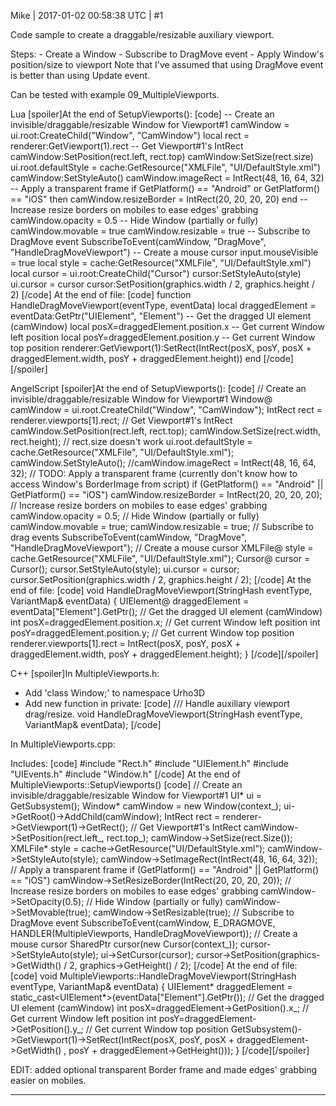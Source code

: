 Mike | 2017-01-02 00:58:38 UTC | #1

Code sample to create a draggable/resizable auxiliary viewport.

Steps:
    - Create a Window
    - Subscribe to DragMove event
    - Apply Window's position/size to viewport
Note that I've assumed that using DragMove event is better than using Update event.

Can be tested with example 09_MultipleViewports.

Lua
[spoiler]At the end of SetupViewports():
[code]
	-- Create an invisible/draggable/resizable Window for Viewport#1
	camWindow = ui.root:CreateChild("Window", "CamWindow")
	local rect = renderer:GetViewport(1).rect -- Get Viewport#1's IntRect
	camWindow:SetPosition(rect.left, rect.top)
	camWindow:SetSize(rect.size)
	ui.root.defaultStyle = cache:GetResource("XMLFile", "UI/DefaultStyle.xml")
	camWindow:SetStyleAuto()
	camWindow.imageRect = IntRect(48, 16, 64, 32) -- Apply a transparent frame
	if GetPlatform() == "Android" or GetPlatform() == "iOS" then camWindow.resizeBorder = IntRect(20, 20, 20, 20) end -- Increase resize borders on mobiles to ease edges' grabbing
	camWindow.opacity = 0.5 -- Hide Window (partially or fully)
	camWindow.movable = true
	camWindow.resizable = true
	-- Subscribe to DragMove event
	SubscribeToEvent(camWindow, "DragMove", "HandleDragMoveViewport")
	-- Create a mouse cursor
	input.mouseVisible = true
	local style = cache:GetResource("XMLFile", "UI/DefaultStyle.xml")
	local cursor = ui.root:CreateChild("Cursor")
	cursor:SetStyleAuto(style)
	ui.cursor = cursor
	cursor:SetPosition(graphics.width / 2, graphics.height / 2)
[/code]
At the end of file:
[code]
function HandleDragMoveViewport(eventType, eventData)
	local draggedElement = eventData:GetPtr("UIElement", "Element") -- Get the dragged UI element (camWindow)
	local posX=draggedElement.position.x -- Get current Window left position
	local posY=draggedElement.position.y -- Get current Window top position
	renderer:GetViewport(1):SetRect(IntRect(posX, posY, posX + draggedElement.width, posY + draggedElement.height))
end
[/code][/spoiler]

AngelScript
[spoiler]At the end of SetupViewports():
[code]
	// Create an invisible/draggable/resizable Window for Viewport#1
	Window@ camWindow = ui.root.CreateChild("Window", "CamWindow");
	IntRect rect = renderer.viewports[1].rect; // Get Viewport#1's IntRect
	camWindow.SetPosition(rect.left, rect.top);
	camWindow.SetSize(rect.width, rect.height); // rect.size doesn't work
	ui.root.defaultStyle = cache.GetResource("XMLFile", "UI/DefaultStyle.xml");
	camWindow.SetStyleAuto();
	//camWindow.imageRect = IntRect(48, 16, 64, 32); // TODO: Apply a transparent frame (currently don't know how to access Window's BorderImage from script)
	if (GetPlatform() == "Android" || GetPlatform() == "iOS") camWindow.resizeBorder = IntRect(20, 20, 20, 20); // Increase resize borders on mobiles to ease edges' grabbing
	camWindow.opacity = 0.5; // Hide Window (partially or fully)
	camWindow.movable = true;
	camWindow.resizable = true;
	// Subscribe to drag events
	SubscribeToEvent(camWindow, "DragMove", "HandleDragMoveViewport");
	// Create a mouse cursor
	XMLFile@ style = cache.GetResource("XMLFile", "UI/DefaultStyle.xml");
	Cursor@ cursor = Cursor();
	cursor.SetStyleAuto(style);
	ui.cursor = cursor;
	cursor.SetPosition(graphics.width / 2, graphics.height / 2);
[/code]
At the end of file:
[code]
void HandleDragMoveViewport(StringHash eventType, VariantMap& eventData)
{
	UIElement@ draggedElement = eventData["Element"].GetPtr(); // Get the dragged UI element (camWindow)
	int posX=draggedElement.position.x; // Get current Window left position
	int posY=draggedElement.position.y; // Get current Window top position
	renderer.viewports[1].rect = IntRect(posX, posY, posX + draggedElement.width, posY + draggedElement.height);
}
[/code][/spoiler]

C++
[spoiler]In MultipleViewports.h:

- Add 'class Window;' to namespace Urho3D
- Add new function in private:
[code]
    /// Handle auxiliary viewport drag/resize.
    void HandleDragMoveViewport(StringHash eventType, VariantMap& eventData);
[/code]

In MultipleViewports.cpp:

Includes:
[code]
#include "Rect.h"
#include "UIElement.h"
#include "UIEvents.h"
#include "Window.h"
[/code]
At the end of MultipleViewports::SetupViewports()
[code]
	// Create an invisible/draggable/resizable Window for Viewport#1
	UI* ui = GetSubsystem<UI>();
	Window* camWindow = new Window(context_);
    ui->GetRoot()->AddChild(camWindow);
	IntRect rect = renderer->GetViewport(1)->GetRect(); // Get Viewport#1's IntRect
	camWindow->SetPosition(rect.left_, rect.top_);
	camWindow->SetSize(rect.Size());
	XMLFile* style = cache->GetResource<XMLFile>("UI/DefaultStyle.xml");
	camWindow->SetStyleAuto(style);
	camWindow->SetImageRect(IntRect(48, 16, 64, 32)); // Apply a transparent frame
	if (GetPlatform() == "Android" || GetPlatform() == "iOS") camWindow->SetResizeBorder(IntRect(20, 20, 20, 20)); // Increase resize borders on mobiles to ease edges' grabbing
	camWindow->SetOpacity(0.5); // Hide Window (partially or fully)
	camWindow->SetMovable(true);
	camWindow->SetResizable(true);
	// Subscribe to DragMove event
	SubscribeToEvent(camWindow, E_DRAGMOVE, HANDLER(MultipleViewports, HandleDragMoveViewport));
	// Create a mouse cursor
    SharedPtr<Cursor> cursor(new Cursor(context_));
    cursor->SetStyleAuto(style);
    ui->SetCursor(cursor);
    cursor->SetPosition(graphics->GetWidth() / 2, graphics->GetHeight() / 2);
[/code]
At the end of file:
[code]
void MultipleViewports::HandleDragMoveViewport(StringHash eventType, VariantMap& eventData)
{
	UIElement* draggedElement = static_cast<UIElement*>(eventData["Element"].GetPtr()); // Get the dragged UI element (camWindow)
	int posX=draggedElement->GetPosition().x_; // Get current Window left position
	int posY=draggedElement->GetPosition().y_; // Get current Window top position
	GetSubsystem<Renderer>()->GetViewport(1)->SetRect(IntRect(posX, posY, posX + draggedElement->GetWidth() , posY + draggedElement->GetHeight()));
}
[/code][/spoiler]

EDIT: added optional transparent Border frame and made edges' grabbing easier on mobiles.

-------------------------

